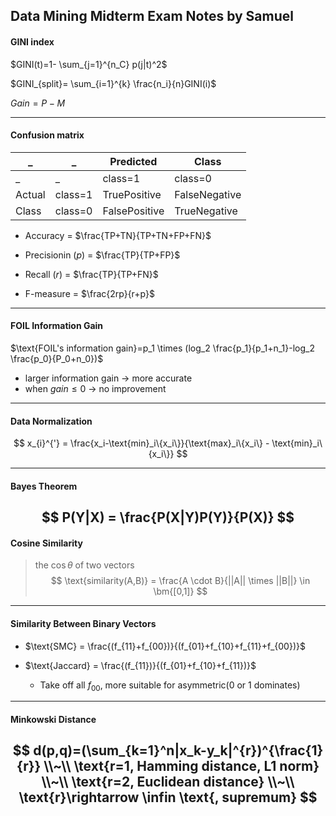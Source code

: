 ## Data Mining Midterm Exam Notes by Samuel

#### GINI index

$GINI(t)=1- \sum_{j=1}^{n_C} p(j|t)^2$

$GINI_{split}= \sum_{i=1}^{k} \frac{n_i}{n}GINI(i)$

$Gain = P - M$

---

#### Confusion matrix
 _ | _ | Predicted | Class
---|---|---     |---
 _ | _ | class=1| class=0
Actual|class=1|TruePositive|FalseNegative
Class  |class=0|FalsePositive|TrueNegative

- Accuracy = $\frac{TP+TN}{TP+TN+FP+FN}$

- Precisionin ($p$) = $\frac{TP}{TP+FP}$

- Recall ($r$) = $\frac{TP}{TP+FN}$

- F-measure = $\frac{2rp}{r+p}$

---

#### FOIL Information Gain
$\text{FOIL's information gain}=p_1 \times (log_2 \frac{p_1}{p_1+n_1}-log_2 \frac{p_0}{P_0+n_0})$

- larger information gain $\rightarrow$ more accurate
- when $gain\le0$ $\rightarrow$ no improvement

---
#### Data Normalization
$$
x_{i}^{'} = \frac{x_i-\text{min}_i\{x_i\}}{\text{max}_i\{x_i\} - \text{min}_i\{x_i\}}
$$

---
#### Bayes Theorem
$$
P(Y|X) = \frac{P(X|Y)P(Y)}{P(X)}
$$
---
#### Cosine Similarity
> the $\cos{\theta}$ of two vectors
$$
\text{similarity(A,B)} = \frac{A \cdot B}{||A|| \times ||B||} \in \bm{[0,1]}
$$

---

#### Similarity Between Binary Vectors
- $\text{SMC} = \frac{(f_{11}+f_{00})}{(f_{01}+f_{10}+f_{11}+f_{00})}$

- $\text{Jaccard} = \frac{(f_{11})}{(f_{01}+f_{10}+f_{11})}$
  - Take off all $f_{00}$, more suitable for asymmetric(0 or 1 dominates)

---
#### Minkowski Distance
$$
d(p,q)=(\sum_{k=1}^n|x_k-y_k|^{r})^{\frac{1}{r}}
\\~\\
\text{r=1, Hamming distance, L1 norm}
\\~\\
\text{r=2, Euclidean distance}
\\~\\
\text{r}\rightarrow \infin \text{, supremum}
$$
---







